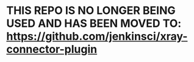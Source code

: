 # THIS REPO IS NO LONGER BEING USED AND HAS BEEN MOVED TO: https://github.com/jenkinsci/xray-connector-plugin
